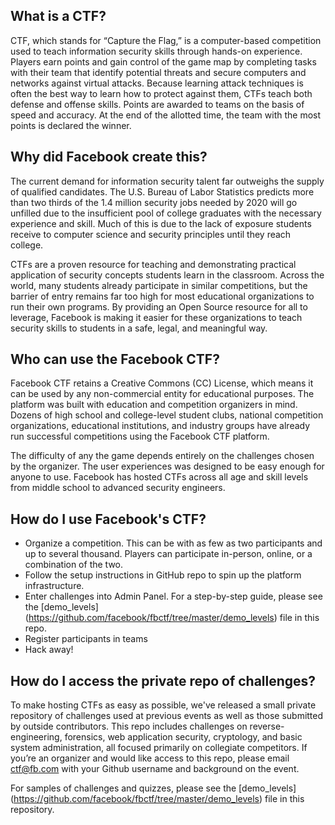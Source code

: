 ## What is a CTF? 

CTF, which stands for “Capture the Flag,” is a computer-based competition used to teach information security skills through hands-on experience. Players earn points and gain control of the game map by completing tasks with their team that identify potential threats and secure computers and networks against virtual attacks. Because learning attack techniques is often the best way to learn how to protect against them, CTFs teach both defense and offense skills. Points are awarded to teams on the basis of speed and accuracy. At the end of the allotted time, the team with the most points is declared the winner.

## Why did Facebook create this? 

The current demand for information security talent far outweighs the supply of qualified candidates. The U.S. Bureau of Labor Statistics predicts more than two thirds of the 1.4 million security jobs needed by 2020 will go unfilled due to the insufficient pool of college graduates with the necessary experience and skill. Much of this is due to the lack of exposure students receive to computer science and security principles until they reach college.  

CTFs are a proven resource for teaching and demonstrating practical application of security concepts students learn in the classroom. Across the world, many students already participate in similar competitions, but the barrier of entry remains far too high for most educational organizations to run their own programs. By providing an Open Source resource for all to leverage, Facebook is making it easier for these organizations to teach security skills to students in a safe, legal, and meaningful way. 

## Who can use the Facebook CTF?

Facebook CTF retains a Creative Commons (CC) License, which means it can be used by any non-commercial entity for educational purposes. The platform was built with education and competition organizers in mind. Dozens of high school and college-level student clubs, national competition organizations, educational institutions, and industry groups have already run successful competitions using the Facebook CTF platform. 

The difficulty of any the game depends entirely on the challenges chosen by the organizer. The user experiences was designed to be easy enough for anyone to use. Facebook has hosted CTFs across all age and skill levels from middle school to advanced security engineers. 

## How do I use Facebook's CTF?

* Organize a competition. This can be with as few as two participants and up to several thousand. Players can participate in-person, online, or a combination of the two. 
* Follow the setup instructions in GitHub repo to spin up the platform infrastructure. 
* Enter challenges into Admin Panel. For a step-by-step guide, please see the [demo_levels] (https://github.com/facebook/fbctf/tree/master/demo_levels) file in this repo. 
* Register participants in teams
* Hack away!

## How do I access the private repo of challenges? 

To make hosting CTFs as easy as possible, we've released a small private repository of challenges used at previous events as well as those submitted by outside contributors. This repo includes challenges on reverse-engineering, forensics, web application security, cryptology, and basic system administration, all focused primarily on collegiate competitors. If you’re an organizer and would like access to this repo, please email ctf@fb.com with your Github username and background on the event.

For samples of challenges and quizzes, please see the [demo_levels] (https://github.com/facebook/fbctf/tree/master/demo_levels) file in this repository.